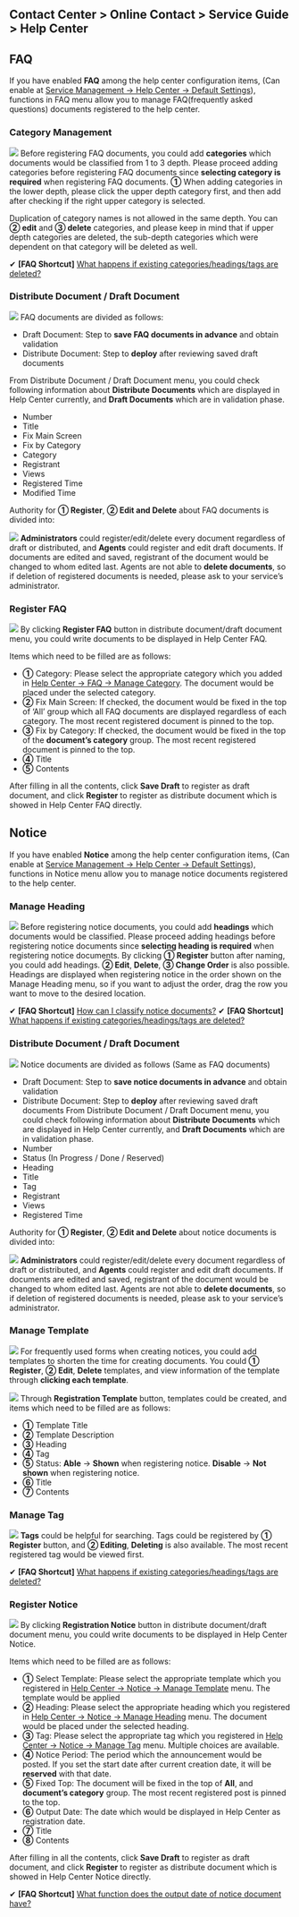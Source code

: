 ## Contact Center > Online Contact > Service Guide > Help Center

## FAQ
If you have enabled **FAQ** among the help center configuration items, (Can enable at [Service Management → Help Center → Default Settings](https://docs.toast.com/ko/Contact%20Center/ko/online-contact-guide-service-management/#_32)), functions in FAQ menu allow you to manage FAQ(frequently asked questions) documents registered to the help center. 


### Category Management
![](http://static.toastoven.net/prod_contact_center/3.1-(1)_en.png)
Before registering FAQ documents, you could add **categories** which documents would be classified from 1 to 3 depth. Please proceed adding categories before registering FAQ documents since **selecting category is required** when registering FAQ documents. **①** When adding categories in the lower depth, please click the upper depth category first, and then add after checking if the right upper category is selected.

Duplication of category names is not allowed in the same depth.
You can **② edit** and **③ delete** categories, and please keep in mind that if upper depth categories are deleted, the sub-depth categories which were dependent on that category will be deleted as well.

✔ **\[FAQ Shortcut]** [What happens if existing categories/headings/tags are deleted?](https://nhn-contact.oc.toast.com/oc/hc/article/63/)


### Distribute Document / Draft Document
![](http://static.toastoven.net/prod_contact_center/3.1-(2)_en.png)
FAQ documents are divided as follows:
- Draft Document: Step to **save FAQ documents in advance** and obtain validation
- Distribute Document: Step to **deploy** after reviewing saved draft documents

From Distribute Document / Draft Document menu, you could check following information about **Distribute Documents** which are displayed in Help Center currently, and **Draft Documents** which are in validation phase.
-	Number
-	Title
-	Fix Main Screen
-	Fix by Category
-	Category
-	Registrant
-	Views
-	Registered Time
-	Modified Time

Authority for **① Register**, **② Edit and Delete** about FAQ documents is divided into:

![](http://static.toastoven.net/prod_contact_center/3.1-(2).a_en.png)
**Administrators** could register/edit/delete every document regardless of draft or distributed, and **Agents** could register and edit draft documents. 
If documents are edited and saved, registrant of the document would be changed to whom edited last. Agents are not able to **delete documents**, so if deletion of registered documents is needed, please ask to your service’s administrator.

### Register FAQ
![](http://static.toastoven.net/prod_contact_center/3.1-(3)_en.png)
By clicking **Register FAQ** button in distribute document/draft document menu, you could write documents to be displayed in Help Center FAQ.

Items which need to be filled are as follows:
- **①** Category: Please select the appropriate category which you added in [Help Center → FAQ → Manage Category](https://docs.toast.com/ko/Contact%20Center/ko/online-contact-guide-help-center/#_1). The document would be placed under the selected category.
- **②** Fix Main Screen: If checked, the document would be fixed in the top of ‘All’ group which all FAQ documents are displayed regardless of each category. The most recent registered document is pinned to the top.
- **③** Fix by Category: If checked, the document would be fixed in the top of the **document’s category** group. The most recent registered document is pinned to the top.
- **④** Title
- **⑤** Contents

After filling in all the contents, click **Save Draft** to register as draft document, and click **Register** to register as distribute document which is showed in Help Center FAQ directly.

## Notice
If you have enabled **Notice** among the help center configuration items, (Can enable at [Service Management → Help Center → Default Settings]( https://docs.toast.com/ko/Contact%20Center/ko/online-contact-guide-service-management/#_32)), functions in Notice menu allow you to manage notice documents registered to the help center.  

### Manage Heading
![](http://static.toastoven.net/prod_contact_center/3.2-(1)_en.png)
Before registering notice documents, you could add **headings** which documents would be classified. Please proceed adding headings before registering notice documents since **selecting heading is required** when registering notice documents.
By clicking **① Register** button after naming, you could add headings. **② Edit**, **Delete**, **③ Change Order** is also possible.
Headings are displayed when registering notice in the order shown on the Manage Heading menu, so if you want to adjust the order, drag the row you want to move to the desired location.

✔ **\[FAQ Shortcut]** [How can I classify notice documents?](https://nhn-contact.oc.toast.com/oc/hc/article/47/)
✔ **\[FAQ Shortcut]** [What happens if existing categories/headings/tags are deleted?](https://nhn-contact.oc.toast.com/oc/hc/article/63/)


### Distribute Document / Draft Document
![](http://static.toastoven.net/prod_contact_center/3.2-(2)_en.png)
Notice documents are divided as follows (Same as FAQ documents)
-	Draft Document: Step to **save notice documents in advance** and obtain validation
-	Distribute Document: Step to **deploy** after reviewing saved draft documents
From Distribute Document / Draft Document menu, you could check following information about **Distribute Documents** which are displayed in Help Center currently, and **Draft Documents** which are in validation phase.
-	Number
-	Status (In Progress / Done / Reserved)
-	Heading
-	Title
-	Tag
-	Registrant
-	Views
-	Registered Time

Authority for **① Register**, **② Edit and Delete** about notice documents is divided into:

![](http://static.toastoven.net/prod_contact_center/3.1-(2).a_en.png)
**Administrators** could register/edit/delete every document regardless of draft or distributed, and **Agents** could register and edit draft documents. 
If documents are edited and saved, registrant of the document would be changed to whom edited last. Agents are not able to **delete documents**, so if deletion of registered documents is needed, please ask to your service’s administrator.

### Manage Template
![](http://static.toastoven.net/prod_contact_center/3.2-(3)_en.png)
For frequently used forms when creating notices, you could add templates to shorten the time for creating documents. You could **① Register**, **② Edit**, **Delete** templates, and view information of the template through **clicking each template**. 

![](http://static.toastoven.net/prod_contact_center/3.2-(4)_en.png)
Through **Registration Template** button, templates could be created, and items which need to be filled are as follows:
- **①** Template Title
- **②** Template Description
- **③** Heading
- **④** Tag
- **⑤** Status: **Able** → **Shown** when registering notice. **Disable** → **Not shown** when registering notice.
- **⑥** Title
- **⑦** Contents

### Manage Tag
![](http://static.toastoven.net/prod_contact_center/3.2-(5)_en.png)
**Tags** could be helpful for searching. Tags could be registered by **① Register** button, and **② Editing**, **Deleting** is also available. The most recent registered tag would be viewed first.

✔ **\[FAQ Shortcut]** [What happens if existing categories/headings/tags are deleted?](https://nhn-contact.oc.toast.com/oc/hc/article/63/)

### Register Notice
![](http://static.toastoven.net/prod_contact_center/3.2-(6)_en.png)
By clicking **Registration Notice** button in distribute document/draft document menu, you could write documents to be displayed in Help Center Notice.

Items which need to be filled are as follows:

- **①** Select Template: Please select the appropriate template which you registered in  [Help Center → Notice → Manage Template](https://docs.toast.com/ko/Contact%20Center/ko/online-contact-guide-help-center/#_6) menu. The template would be applied
- **②** Heading:  Please select the appropriate heading which you registered in [Help Center → Notice → Manage Heading](https://docs.toast.com/ko/Contact%20Center/ko/online-contact-guide-help-center/#_4) menu. The document would be placed under the selected heading.
- **③** Tag: Please select the appropriate tag which you registered in [Help Center → Notice → Manage Tag](https://docs.toast.com/ko/Contact%20Center/ko/online-contact-guide-help-center/#_7) menu. Multiple choices are available.
- **④** Notice Period: The period which the announcement would be posted. If you set the start date after current creation date, it will be **reserved** with that date.
- **⑤** Fixed Top: The document will be fixed in the top of **All**, and **document’s category** group. The most recent registered post is pinned to the top.
- **⑥** Output Date: The date which would be displayed in Help Center as registration date.
- **⑦** Title
- **⑧** Contents


After filling in all the contents, click **Save Draft** to register as draft document, and click **Register** to register as distribute document which is showed in Help Center Notice directly.

✔ **\[FAQ Shortcut]** [What function does the output date of notice document have?](https://nhn-contact.oc.toast.com/oc/hc/article/46/)
